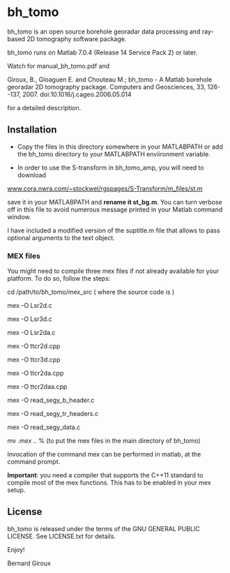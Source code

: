 # bh_tomo

bh_tomo is an open source borehole georadar data processing and
ray-based 2D tomography software package.

bh_tomo runs on Matlab 7.0.4 (Release 14 Service Pack 2) or later.

Watch for manual_bh_tomo.pdf and 

Giroux, B., Gloaguen E. and Chouteau M.; bh_tomo - A Matlab borehole
georadar 2D tomography package. Computers and Geosciences, 33,
126--137, 2007. doi:10.1016/j.cageo.2006.05.014

for a detailed description.

## Installation

- Copy the files in this directory somewhere in your MATLABPATH or add
the bh_tomo directory to your MATLABPATH enviironment variable.

- In order to use the S-transform in bh_tomo_amp, you will need to download

www.cora.nwra.com/~stockwel/rgspages/S-Transform/m_files/st.m

save it in your MATLABPATH and **rename it st_bg.m**.  You can turn
verbose off in this file to avoid numerous message printed in your
Matlab command window.

I have included a modified version of the suptitle.m file that allows
to pass optional arguments to the text object.


### MEX files

You might need to compile three mex files if not already available for
your platform.  To do so, follow the steps:

cd /path/to/bh_tomo/mex_src    ( where the source code is )

mex -O Lsr2d.c

mex -O Lsr3d.c

mex -O Lsr2da.c

mex -O ttcr2d.cpp 

mex -O ttcr3d.cpp 

mex -O ttcr2da.cpp 

mex -O ttcr2daa.cpp 

mex -O read_segy_b_header.c

mex -O read_segy_tr_headers.c

mex -O read_segy_data.c

mv *.mex* ..   % (to put the mex files in the main directory of bh_tomo)


Invocation of the command mex can be performed in matlab, at the
command prompt.

**Important**: you need a compiler that supports the C++11 standard to
    compile most of the mex functions.  This has to be enabled in your
    mex setup.

## License

bh_tomo is released under the terms of the GNU GENERAL PUBLIC LICENSE.
See LICENSE.txt for details.


Enjoy!

Bernard Giroux

